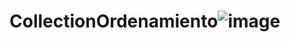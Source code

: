 # CollectionOrdenamiento![image](https://user-images.githubusercontent.com/84147110/224498227-f2b1fdaa-f832-4e51-9f89-62e6fd62b0fd.png)
